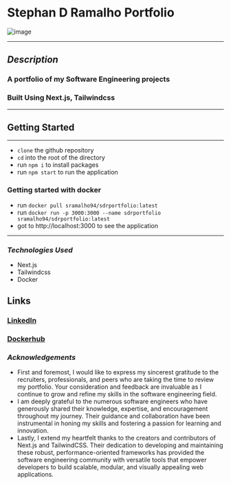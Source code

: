 # Stephan D Ramalho Portfolio

![image](https://i.imgur.com/ToRBcz1.jpg)

---

## **_Description_**

### A portfolio of my Software Engineering projects

### Built Using Next.js, Tailwindcss

---

## Getting Started

---

- `clone` the github repository
- `cd` into the root of the directory
- run `npm i` to install packages
- run `npm start` to run the application

### Getting started with docker

- run `docker pull sramalho94/sdrportfolio:latest`
- run `docker run -p 3000:3000 --name sdrportfolio sramalho94/sdrportfolio:latest`
- got to http://localhost:3000 to see the application

---

### **_*Technologies Used*_**

- Next.js
- Tailwindcss
- Docker

## Links

### [LinkedIn](http://www.linkedin.com/in/stephan-ramalho)

### [Dockerhub](https://hub.docker.com/r/sramalho94/sdrportfolio)

### **_Acknowledgements_**

- First and foremost, I would like to express my sincerest gratitude to the recruiters, professionals, and peers who are taking the time to review my portfolio. Your consideration and feedback are invaluable as I continue to grow and refine my skills in the software engineering field.
- I am deeply grateful to the numerous software engineers who have generously shared their knowledge, expertise, and encouragement throughout my journey. Their guidance and collaboration have been instrumental in honing my skills and fostering a passion for learning and innovation.
- Lastly, I extend my heartfelt thanks to the creators and contributors of Next.js and TailwindCSS. Their dedication to developing and maintaining these robust, performance-oriented frameworks has provided the software engineering community with versatile tools that empower developers to build scalable, modular, and visually appealing web applications.

